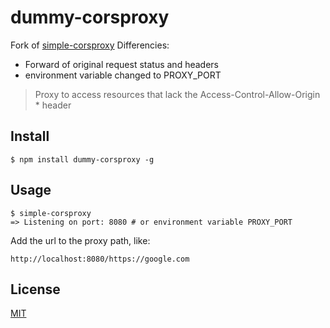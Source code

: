 dummy-corsproxy
==========

Fork of [simple-corsproxy](https://github.com/bmpvieira/simple-corsproxy)
Differencies:
 - Forward of original request status and headers
 - environment variable changed to PROXY_PORT

> Proxy to access resources that lack the Access-Control-Allow-Origin * header

Install
-------
```$ npm install dummy-corsproxy -g```

Usage
-----

```
$ simple-corsproxy
=> Listening on port: 8080 # or environment variable PROXY_PORT
```

Add the url to the proxy path, like:

```
http://localhost:8080/https://google.com
```


License
-------
[MIT](https://raw.github.com/bmpvieira/simple-corsproxy/master/LICENSE)
